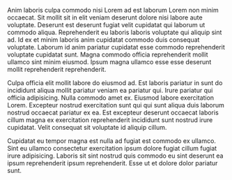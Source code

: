 Anim laboris culpa commodo nisi Lorem ad est laborum Lorem non minim occaecat. Sit mollit sit in elit veniam deserunt dolore nisi labore aute voluptate. Deserunt est deserunt fugiat velit cupidatat qui laborum ut commodo aliqua. Reprehenderit eu laboris laboris voluptate qui aliquip sint ad. Id ex et minim laboris anim cupidatat commodo duis consequat voluptate. Laborum id anim pariatur cupidatat esse commodo reprehenderit voluptate cupidatat sunt. Magna commodo officia reprehenderit mollit ullamco sint minim eiusmod. Ipsum magna ullamco esse esse deserunt mollit reprehenderit reprehenderit.

Culpa officia elit mollit labore do eiusmod ad. Est laboris pariatur in sunt do incididunt aliqua mollit pariatur veniam ea pariatur qui. Irure pariatur qui officia adipisicing. Nulla commodo amet ex. Eiusmod labore exercitation Lorem. Excepteur nostrud exercitation sunt qui qui sunt aliqua duis laborum nostrud occaecat pariatur ex ea. Est excepteur deserunt occaecat laboris cillum magna ex exercitation reprehenderit incididunt sunt nostrud irure cupidatat. Velit consequat sit voluptate id aliquip cillum.

Cupidatat eu tempor magna est nulla ad fugiat est commodo ex ullamco. Sint eu ullamco consectetur exercitation ipsum dolore fugiat cillum fugiat irure adipisicing. Laboris sit sint nostrud quis commodo eu sint deserunt ea ipsum reprehenderit ipsum reprehenderit. Esse ut et dolore dolor pariatur sunt.